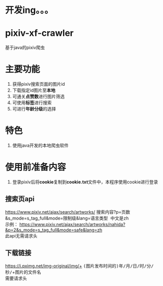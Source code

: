 # 开发ing。。。
# pixiv-xf-crawler
基于java的pixiv爬虫
# 主要功能
1. 获得pixiv搜索页面的图片id  
2. 下载指定id图片至**本地**  
3. 可通关**点赞数**进行图片筛选  
4. 可使用**标签**进行搜索
5. 可进行**年龄分级**的选择
# 特色
1. 使用java开发的本地爬虫软件
# 使用前准备内容
1. 登录pixiv后将**cookie**复制到**cookie.txt**文件中，本程序使用cookie进行登录
## 搜索页api
https://www.pixiv.net/ajax/search/artworks/ <kbd>搜索内容</kbd>?p=<kbd>页数</kbd>&s_mode=s_tag_full&mode=<kbd>限制级</kbd>&lang=<kbd>语言类型 中文是zh</kbd>  
示例：
https://www.pixiv.net/ajax/search/artworks/nahida?&p=2&s_mode=s_tag_full&mode=safe&lang=zh  
此api无需请求头
## 下载链接
https://i.pximg.net/img-original/img/+ <kbd>(图片发布时间的)年/月/日/时/分/秒/</kbd>+<kbd>图片的文件名</kbd>  
需要请求头
